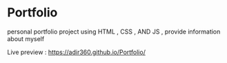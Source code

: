 # Portfolio
personal portfolio project using HTML , CSS , AND JS , provide information about myself 

Live preview : https://adir360.github.io/Portfolio/
